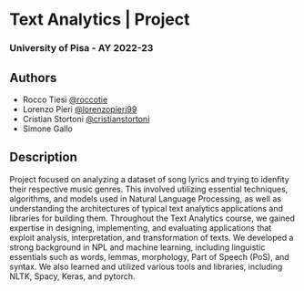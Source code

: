 # Text Analytics | Project 
### University of Pisa - AY 2022-23


## Authors

- Rocco Tiesi [@roccotie](https://www.github.com/roccotie)
- Lorenzo Pieri [@lorenzopieri99](https://www.github.com/lorenzopieri99)
- Cristian Stortoni [@cristianstortoni](https://www.github.com/cristianstortoni)
- Simone Gallo


## Description
Project focused on analyzing a dataset of song lyrics and trying to idenfity their respective music genres. This involved utilizing essential techniques, algorithms, and models used in Natural Language Processing, as well as understanding the architectures of typical text analytics applications and libraries for building them.
Throughout the Text Analytics course, we gained expertise in designing, implementing, and evaluating applications that exploit analysis, interpretation, and transformation of texts. We developed a strong background in NPL and machine learning, including linguistic essentials such as words, lemmas, morphology, Part of Speech (PoS), and syntax.
We also learned and utilized various tools and libraries, including NLTK, Spacy, Keras, and pytorch.
